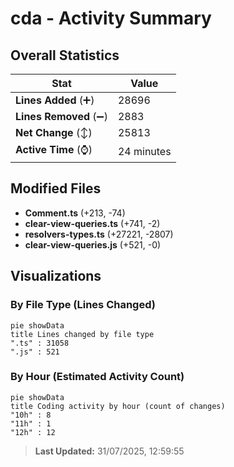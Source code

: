 # cda - Activity Summary 

## Overall Statistics

| Stat                   | Value                                                             |
| ---------------------- | ----------------------------------------------------------------- |
| **Lines Added** (➕)   | 28696                                          |
| **Lines Removed** (➖) | 2883                                        |
| **Net Change** (↕)    | 25813                |
| **Active Time** (⌚)   | 24 minutes |


## Modified Files
- **Comment.ts** (+213, -74)
- **clear-view-queries.ts** (+741, -2)
- **resolvers-types.ts** (+27221, -2807)
- **clear-view-queries.js** (+521, -0)

## Visualizations

### By File Type (Lines Changed)

```mermaid
pie showData
title Lines changed by file type
".ts" : 31058
".js" : 521
```

### By Hour (Estimated Activity Count)

```mermaid
pie showData
title Coding activity by hour (count of changes)
"10h" : 8
"11h" : 1
"12h" : 12
```


> **Last Updated:** 31/07/2025, 12:59:55